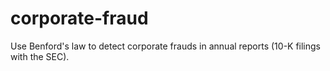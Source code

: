 corporate-fraud
===============

Use Benford's law to detect corporate frauds in annual reports (10-K filings with the SEC).
